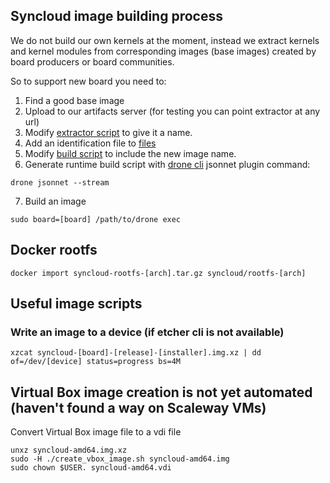 ## Syncloud image building process

We do not build our own kernels at the moment, instead we extract kernels and kernel modules from corresponding images (base images) created by board producers or board communities.

So to support new board you need to:

1. Find a good base image
2. Upload to our artifacts server (for testing you can point extractor at any url)
3. Modify [extractor script](https://github.com/syncloud/image/blob/master/tools/extract.sh) to give it a name.
4. Add an identification file to [files](https://github.com/syncloud/image/tree/master/files)
5. Modify [build script](https://github.com/syncloud/image/blob/master/.drone.jsonnet) to include the new image name.
6. Generate runtime build script with [drone cli](https://docs.drone.io/cli/install/) jsonnet plugin command:
````
drone jsonnet --stream
````
7. Build an image
````
sudo board=[board] /path/to/drone exec
````

## Docker rootfs

````
docker import syncloud-rootfs-[arch].tar.gz syncloud/rootfs-[arch]
````

## Useful image scripts

### Write an image to a device (if etcher cli is not available)
````
xzcat syncloud-[board]-[release]-[installer].img.xz | dd of=/dev/[device] status=progress bs=4M
````

## Virtual Box image creation is not yet automated (haven't found a way on Scaleway VMs)

Convert Virtual Box image file to a vdi file

````
unxz syncloud-amd64.img.xz
sudo -H ./create_vbox_image.sh syncloud-amd64.img
sudo chown $USER. syncloud-amd64.vdi
